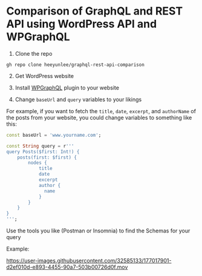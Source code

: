 # Comparison of GraphQL and REST API using WordPress API and WPGraphQL

1. Clone the repo

`gh repo clone heeyunlee/graphql-rest-api-comparison`

2. Get WordPress website

3. Install [WPGraphQL](https://www.wpgraphql.com/) plugin to your website

4. Change `baseUrl` and `query` variables to your likings

For example, if you want to fetch the `title`, `date`, `excerpt`, and `authorName` of the posts from your website, you could change variables to something like this:
``` dart 
const baseUrl = 'www.yourname.com';

const String query = r'''
query Posts($first: Int!) {
    posts(first: $first) {
        nodes {
            title
            date
            excerpt
            author {
              name
            }
        }
    }
}
''';
```

Use the tools you like (Postman or Insomnia) to find the Schemas for your query

Example:

https://user-images.githubusercontent.com/32585133/177017901-d2ef010d-e893-4455-90a7-503b00726d0f.mov

